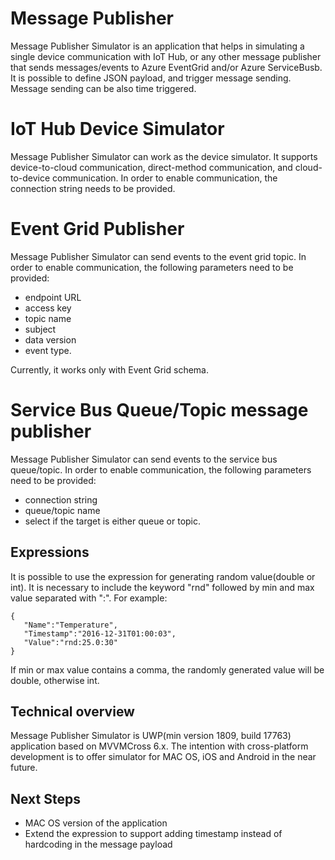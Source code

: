 # Message Publisher

Message Publisher Simulator is an application that helps in simulating a single device communication with IoT Hub, or any other message publisher that sends messages/events to Azure EventGrid and/or Azure  ServiceBusb. It is possible to define JSON payload, and trigger message sending. Message sending can be also time triggered.

# IoT Hub Device Simulator

Message Publisher Simulator can work as the device simulator. It supports device-to-cloud communication, direct-method communication, and cloud-to-device communication. In order to enable communication, the connection string needs to be provided.

# Event Grid Publisher

Message Publisher Simulator can send events to the event grid topic. In order to enable communication, the following parameters need to be provided:
* endpoint URL 
* access key 
* topic name  
* subject
* data version
* event type.

Currently, it works only with Event Grid schema.

# Service Bus Queue/Topic message publisher

Message Publisher Simulator can send events to the service bus queue/topic. In order to enable communication, the following parameters need to be provided:
* connection string
* queue/topic name
* select if the target is either queue or topic.

## Expressions
It is possible to use the expression for generating random value(double or int). It is necessary to include the keyword "rnd" followed by min and max value separated with ":". For example:
```
{
   "Name":"Temperature",
   "Timestamp":"2016-12-31T01:00:03",
   "Value":"rnd:25.0:30"
}
```

If min or max value contains a comma, the randomly generated value will be double, otherwise int.

## Technical overview
Message Publisher Simulator is UWP(min version 1809, build 17763) application based on MVVMCross 6.x. The intention with cross-platform development is to offer simulator for MAC OS, iOS and Android in the near future.

## Next Steps
* MAC OS version of the application
* Extend the expression to support adding timestamp instead of hardcoding in the message payload
